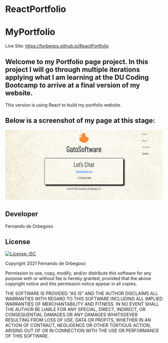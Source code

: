 # ReactPortfolio

# MyPortfolio

Live Site: https://forbegos.github.io/ReactPortfolio

## Welcome to my Portfolio page project. In this project I will go through multiple iterations applying what I am learning at the DU Coding Bootcamp to arrive at a final version of my website.

This version is using React to build my portfolio website.

## Below is a screenshot of my page at this stage:

![](client/public/ScreenShot.png)

## Developer

Fernando de Orbegoso

## License

[![License: ISC](https://img.shields.io/badge/License-ISC-blue.svg)](https://opensource.org/licenses/ISC)

Copyright 2021 Fernando de Orbegoso

Permission to use, copy, modify, and/or distribute this software for any purpose with or without fee is hereby granted, provided that the above copyright notice and this permission notice appear in all copies.

THE SOFTWARE IS PROVIDED "AS IS" AND THE AUTHOR DISCLAIMS ALL WARRANTIES WITH REGARD TO THIS SOFTWARE INCLUDING ALL IMPLIED WARRANTIES OF MERCHANTABILITY AND FITNESS. IN NO EVENT SHALL THE AUTHOR BE LIABLE FOR ANY SPECIAL, DIRECT, INDIRECT, OR CONSEQUENTIAL DAMAGES OR ANY DAMAGES WHATSOEVER RESULTING FROM LOSS OF USE, DATA OR PROFITS, WHETHER IN AN ACTION OF CONTRACT, NEGLIGENCE OR OTHER TORTIOUS ACTION, ARISING OUT OF OR IN CONNECTION WITH THE USE OR PERFORMANCE OF THIS SOFTWARE.
